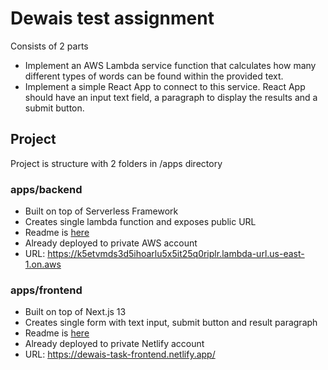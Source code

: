 # Dewais test assignment

Consists of 2 parts

- Implement an AWS Lambda service function that calculates how many different types of words can be found within the provided text.
- Implement a simple React App to connect to this service.
React App should have an input text field, a paragraph to display the results and a submit button.

## Project

Project is structure with 2 folders in /apps directory

### apps/backend

- Built on top of Serverless Framework
- Creates single lambda function and exposes public URL
- Readme is [here](https://github.com/rashadibrahimoff/dewais-task/tree/main/apps/backend)
- Already deployed to private AWS account
- URL: https://k5etvmds3d5ihoarlu5x5it25q0riplr.lambda-url.us-east-1.on.aws

### apps/frontend

- Built on top of Next.js 13
- Creates single form with text input, submit button and result paragraph
- Readme is [here](https://github.com/rashadibrahimoff/dewais-task/tree/main/apps/frontend)
- Already deployed to private Netlify account
- URL: https://dewais-task-frontend.netlify.app/